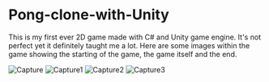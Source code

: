 # Pong-clone-with-Unity
This is my first ever 2D game made with C# and Unity game engine. It's not perfect yet it definitely taught me a lot.
Here are some images within the game showing the starting of the game, the game itself and the end.

![Capture](https://user-images.githubusercontent.com/103197783/177968104-a33e6aa3-35f9-4248-9ff1-529189c8b7ef.PNG)
![Capture1](https://user-images.githubusercontent.com/103197783/177968179-2f2025ec-48e8-4815-a970-d31a945bb9d2.PNG)
![Capture2](https://user-images.githubusercontent.com/103197783/177968191-f4b48aa6-76f2-4899-a8a5-5fb191fb7db4.PNG)
![Capture3](https://user-images.githubusercontent.com/103197783/177968203-7d6075bf-9926-4f18-98fb-f5e7d5fb3736.PNG)

